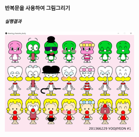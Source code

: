 ### 반복문을 사용하여 그림그리기
##### 실행결과
<img src = "../../imgs/result_drawing_character_dooly.PNG" width="80%" height="80%">
